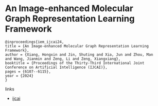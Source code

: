 # An Image-enhanced Molecular Graph Representation Learning Framework

```
@inproceedings{iem_ijcai24,
title = {An Image-enhanced Molecular Graph Representation Learning Framework},
author = {Xiang, Hongxin and Jin, Shuting and Xia, Jun and Zhou, Man and Wang, Jianmin and Zeng, Li and Zeng, Xiangxiang},
booktitle = {Proceedings of the Thirty-Third International Joint Conference on Artificial Intelligence (IJCAI)},
pages = {6107--6115},
year = {2024}
}
```

links
- [ijcai](https://www.ijcai.org/proceedings/2024/675)
